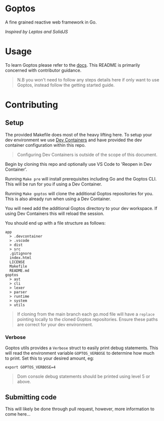 # Goptos

A fine grained reactive web framework in Go.

*Inspired by Leptos and SolidJS*

# Usage

To learn Goptos please refer to the [docs](https://github.com/goptos/docs). This README is primarily concerned with contributor guidance.

> N.B you won't need to follow any steps details here if only want to use Goptos, instead follow the getting started guide.

# Contributing

## Setup

The provided Makefile does most of the heavy lifting here. To setup your dev environment we use [Dev Containers](https://code.visualstudio.com/docs/devcontainers/containers) and have provided the dev container configuration within this repo.

> Configuring Dev Containers is outside of the scope of this document.

Begin by cloning this repo and optionally use VS Code to 'Reopen in Dev Container'.

Running `Make pre` will install prerequisites including Go and the Goptos CLI. This will be run for you if using a Dev Container.

Running `Make goptos` will clone the additional Goptos repositories for you. This is also already run when using a Dev Container.

You will need add the additional Goptos directory to your dev workspace. If using Dev Containers this will reload the session.

You should end up with a file structure as follows:

```
app
  > .devcontainer
  > .vscode
  > dist
  > src
  .gitignore
  index.html
  LICENSE
  Makefile
  README.md
goptos
  > ast
  > cli
  > lexer
  > parser
  > runtime
  > system
  > utils
```

> If cloning from the main branch each go.mod file will have a `replace` pointing locally to the cloned Goptos repositories. Ensure these paths are correct for your dev environment.

### Verbose

Goptos utils provides a `Verbose` struct to easily print debug statements. This will read the environment variable `GOPTOS_VERBOSE` to determine how much to print. Set this to your desired amount, eg:

`export GOPTOS_VERBOSE=4`

> Dom console debug statements should be printed using level 5 or above.

## Submitting code

This will likely be done through pull request, however, more information to come here...




